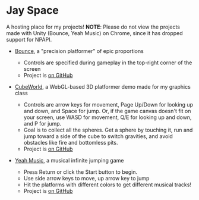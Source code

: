 Jay Space
===

A hosting place for my projects! **NOTE**: Please do not view the projects made with Unity (Bounce, Yeah Music) on Chrome, since it has dropped support for NPAPI.

* [Bounce](Bounce/bounce_web.html), a "precision platformer" of epic proportions
	* Controls are specified during gameplay in the top-right corner of the screen
	* Project is [on GitHub](https://github.com/SebastianJay/Bounce-Game)

* [CubeWorld](CubeWorld/cube_main.html), a WebGL-based 3D platformer demo made for my graphics class
	* Controls are arrow keys for movement, Page Up/Down for looking up and down, and Space for jump. Or, if the game canvas doesn't fit on your screen, use WASD for movement, Q/E for looking up and down, and P for jump.
	* Goal is to collect all the spheres. Get a sphere by touching it, run and jump toward a side of the cube to switch gravities, and avoid obstacles like fire and bottomless pits.
	* Project is [on GitHub](https://github.com/SebastianJay/CubeWorld)

* [Yeah Music](YeahMusic/Web.html), a musical infinite jumping game
	* Press Return or click the Start button to begin.
	* Use side arrow keys to move, up arrow key to jump
	* Hit the platforms with different colors to get different musical tracks!
	* Project is [on GitHub](https://github.com/josephbaik/uva.hax0rs/)